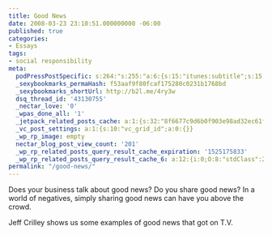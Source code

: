 ```yaml
---
title: Good News
date: 2008-03-23 23:10:51.000000000 -06:00
published: true
categories:
- Essays
tags:
- social responsibility
meta:
  podPressPostSpecific: s:264:"s:255:"a:6:{s:15:"itunes:subtitle";s:15:"##PostExcerpt##";s:14:"itunes:summary";s:15:"##PostExcerpt##";s:15:"itunes:keywords";s:17:"##WordPressCats##";s:13:"itunes:author";s:10:"##Global##";s:15:"itunes:explicit";s:7:"Default";s:12:"itunes:block";s:7:"Default";}";";
  _sexybookmarks_permaHash: f53aaf9f80fcaf175280c0231b1768bd
  _sexybookmarks_shortUrl: http://b2l.me/4ry3w
  dsq_thread_id: '43130755'
  _nectar_love: '0'
  _wpas_done_all: '1'
  _jetpack_related_posts_cache: a:1:{s:32:"8f6677c9d6b0f903e98ad32ec61f8deb";a:2:{s:7:"expires";i:1464739014;s:7:"payload";a:3:{i:0;a:1:{s:2:"id";i:1406;}i:1;a:1:{s:2:"id";i:4412;}i:2;a:1:{s:2:"id";i:1176;}}}}
  _vc_post_settings: a:1:{s:10:"vc_grid_id";a:0:{}}
  _wp_rp_image: empty
  nectar_blog_post_view_count: '201'
  _wp_rp_related_posts_query_result_cache_expiration: '1525175833'
  _wp_rp_related_posts_query_result_cache_6: a:12:{i:0;O:8:"stdClass":2:{s:7:"post_id";s:4:"1483";s:5:"score";s:17:"47.12366703304976";}i:1;O:8:"stdClass":2:{s:7:"post_id";s:4:"1406";s:5:"score";s:17:"47.12366703304976";}i:2;O:8:"stdClass":2:{s:7:"post_id";s:4:"2686";s:5:"score";s:16:"44.0959179610548";}i:3;O:8:"stdClass":2:{s:7:"post_id";s:4:"1342";s:5:"score";s:16:"44.0959179610548";}i:4;O:8:"stdClass":2:{s:7:"post_id";s:3:"426";s:5:"score";s:16:"44.0959179610548";}i:5;O:8:"stdClass":2:{s:7:"post_id";s:3:"353";s:5:"score";s:16:"44.0959179610548";}i:6;O:8:"stdClass":2:{s:7:"post_id";s:4:"1569";s:5:"score";s:18:"42.717997652682506";}i:7;O:8:"stdClass":2:{s:7:"post_id";s:3:"415";s:5:"score";s:18:"42.717997652682506";}i:8;O:8:"stdClass":2:{s:7:"post_id";s:3:"359";s:5:"score";s:18:"42.717997652682506";}i:9;O:8:"stdClass":2:{s:7:"post_id";s:4:"3032";s:5:"score";s:18:"24.523063574573097";}i:10;O:8:"stdClass":2:{s:7:"post_id";s:4:"2395";s:5:"score";s:18:"18.899175325447178";}i:11;O:8:"stdClass":2:{s:7:"post_id";s:3:"666";s:5:"score";s:18:"17.734606149925728";}}
permalink: "/good-news/"
---
```

Does your business talk about good news?  Do you share good news?  In a world of negatives, simply sharing good news can have you above the crowd.

Jeff Crilley shows us some examples of good news that got on T.V.

<object width="425" height="355"><param name="movie" value="http://www.youtube.com/v/2kEFmNaTm7s&hl=en" /><param name="wmode" value="transparent" /><embed src="http://www.youtube.com/v/2kEFmNaTm7s&hl=en" type="application/x-shockwave-flash" wmode="transparent" width="425" height="355" /></object></p>
